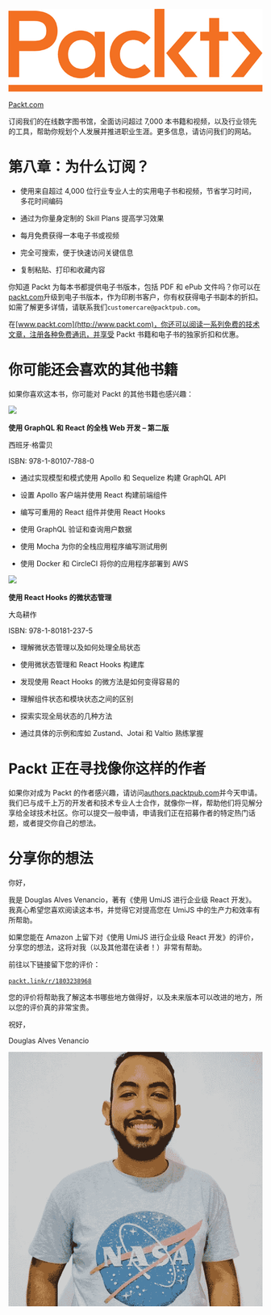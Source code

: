 ![](img/Packt_Logo1.jpg)

[Packt.com](http://Packt.com)

订阅我们的在线数字图书馆，全面访问超过 7,000 本书籍和视频，以及行业领先的工具，帮助你规划个人发展并推进职业生涯。更多信息，请访问我们的网站。

# 第八章：为什么订阅？

+   使用来自超过 4,000 位行业专业人士的实用电子书和视频，节省学习时间，多花时间编码

+   通过为你量身定制的 Skill Plans 提高学习效果

+   每月免费获得一本电子书或视频

+   完全可搜索，便于快速访问关键信息

+   复制粘贴、打印和收藏内容

你知道 Packt 为每本书都提供电子书版本，包括 PDF 和 ePub 文件吗？你可以在[packt.com](http://packt.com)升级到电子书版本，作为印刷书客户，你有权获得电子书副本的折扣。如需了解更多详情，请联系我们`customercare@packtpub.com`。

在[www.packt.com](http://www.packt.com)，你还可以阅读一系列免费的技术文章，注册各种免费通讯，并享受 Packt 书籍和电子书的独家折扣和优惠。

# 你可能还会喜欢的其他书籍

如果你喜欢这本书，你可能对 Packt 的其他书籍也感兴趣：

![](https://www.packtpub.com/product/full-stack-web-development-with-graphql-and-react-second-edition/9781801077880)

**使用 GraphQL 和 React 的全栈 Web 开发 – 第二版**

西班牙·格雷贝

ISBN: 978-1-80107-788-0

+   通过实现模型和模式使用 Apollo 和 Sequelize 构建 GraphQL API

+   设置 Apollo 客户端并使用 React 构建前端组件

+   编写可重用的 React 组件并使用 React Hooks

+   使用 GraphQL 验证和查询用户数据

+   使用 Mocha 为你的全栈应用程序编写测试用例

+   使用 Docker 和 CircleCI 将你的应用程序部署到 AWS

![](https://www.packtpub.com/product/micro-state-management-with-react-hooks/9781801812375)

**使用 React Hooks 的微状态管理**

大岛耕作

ISBN: 978-1-80181-237-5

+   理解微状态管理以及如何处理全局状态

+   使用微状态管理和 React Hooks 构建库

+   发现使用 React Hooks 的微方法是如何变得容易的

+   理解组件状态和模块状态之间的区别

+   探索实现全局状态的几种方法

+   通过具体的示例和库如 Zustand、Jotai 和 Valtio 熟练掌握

# Packt 正在寻找像你这样的作者

如果你对成为 Packt 的作者感兴趣，请访问[authors.packtpub.com](http://authors.packtpub.com)并今天申请。我们已与成千上万的开发者和技术专业人士合作，就像你一样，帮助他们将见解分享给全球技术社区。你可以提交一般申请，申请我们正在招募作者的特定热门话题，或者提交你自己的想法。

# 分享你的想法

你好，

我是 Douglas Alves Venancio，著有《使用 UmiJS 进行企业级 React 开发》。我真心希望您喜欢阅读这本书，并觉得它对提高您在 UmiJS 中的生产力和效率有所帮助。

如果您能在 Amazon 上留下对《使用 UmiJS 进行企业级 React 开发》的评价，分享您的想法，这将对我（以及其他潜在读者！）非常有帮助。

前往以下链接留下您的评价：

[`packt.link/r/1803238968`](https://packt.link/r/1803238968)

您的评价将帮助我了解这本书哪些地方做得好，以及未来版本可以改进的地方，所以您的评价真的非常宝贵。

祝好，

Douglas Alves Venancio

![](img/AuthorPhoto.jpg)
